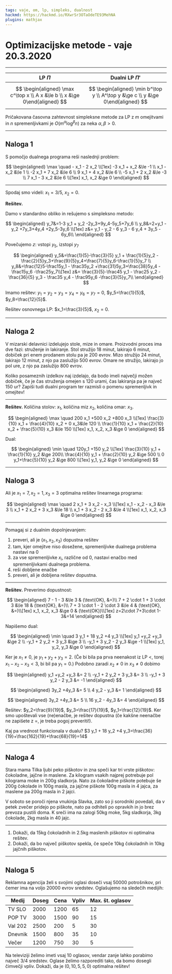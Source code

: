 ```yaml
---
tags: vaje, om, lp, simpleks, dualnost
hackmd: https://hackmd.io/RXwrSr3OTaOdeTE93MehNA
plugins: mathjax
---
```

# Optimizacijske metode - vaje 20.3.2020

----

| LP $\Pi$ | Dualni LP $\Pi'$ |
| -------- | ---------------- |
| $$ \begin{aligned} \max c^\top x \\ A x &\le b \\ x &\ge 0\end{aligned} $$ | $$ \begin{aligned} \min b^\top y \\ A^\top y &\ge c \\ y &\ge 0\end{aligned} $$ |

Pričakovana časovna zahtevnost simpleksne metode za LP z $m$ omejitvami in $n$ spremenljivkami je $O(m^\alpha \log^\beta n)$ za neka $\alpha, \beta > 0$.

---

## Naloga 1

S pomočjo dualnega programa reši naslednji problem:

$$
\begin{aligned}
\max \quad - x_1 - 2 x_2 \\[1ex]
-3 x_1 + x_2 &\le -1 \\
x_1 - x_2 &\le 1 \\
-2 x_1 + 7 x_2 &\le 6 \\
9 x_1 + 4 x_2 &\le 6 \\
-5 x_1 + 2 x_2 &\le -3 \\
7 x_1 - 3 x_2 &\le 6 \\[1ex]
x_1, x_2 &\ge 0
\end{aligned}
$$

----

Spodaj smo videli: $x_1=3/5$, $x_2=0$.

**Rešitev.**

Damo v standardno obliko in rešujemo s simpleksno metodo:

$$
\begin{aligned}
y_7&=1-3 y_1 + y_2 -2y_3+9y_4-5y_5+7y_6 \\
y_8&=2+y_1 - y_2 +7y_3+4y_4 +2y_5-3y_6 \\[1ex]
z&=  y_1 - y_2 - 6 y_3 - 6 y_4 + 3y_5 - 6y_6\\
\end{aligned}
$$

Povečujemo $z$: vstopi $y_5$, izstopi $y_7$

$$
\begin{aligned}
y_5&=\frac{1}{5}-\frac{3}{5} y_1 + \frac{1}{5}y_2 -\frac{2}{5}y_3+\frac{9}{5}y_4+\frac{7}{5}y_6-\frac{1}{5}y_7 \\
y_8&=\frac{12}5-\frac15y_1 - \frac35y_2 +\frac{31}5y_3+\frac{38}5y_4 -\frac15y_6 -\frac25y_7\\[1ex]
z&= \frac{3}{5}-\frac45 y_1 - \frac25 y_2 -\frac{36}{5} y_3  - \frac35 y_4 - \frac95y_6 -\frac{3}{5}y_7\\
\end{aligned}
$$

Imamo rešitev: $y_1=y_2=y_3=y_4=y_6=y_7=0$, $y_5=\frac{1}{5}$, $y_8=\frac{12}{5}$.

Rešitev osnovnega LP: $x_1=\frac{3}{5}$, $x_2=0$.

---

## Naloga 2

V mizarski delavnici izdelujejo stole, mize in omare. Proizvodni proces ima dve fazi: struženje in lakiranje. Stol stružijo $18$ minut, lakirajo $6$ minut, dobiček pri enem prodanem stolu pa je $200$ evrov. Mizo stružijo $24$ minut, lakirajo $12$ minut, z njo pa zaslužijo $500$ evrov. Omare ne stružijo, lakirajo jo pol ure, z njo pa zaslužijo $800$ evrov.

Koliko posameznih izdelkov naj izdelajo, da bodo imeli največji možen dobiček, če je čas struženja omejen s $120$ urami, čas lakiranja pa je največ $150$ ur? Zapiši tudi dualni program ter razmisli o pomenu spremenljivk in omejitev!

----

**Rešitev.**
Količina stolov: $x_1$, količina miz $x_2$, količina omar: $x_3$.

$$
\begin{aligned}
\max \quad  200 x_1 +500 x_2 +800 x_3  \\[1ex]
\frac{3}{10} x_1 + \frac{4}{10} x_2 + 0 x_3&\le 120 \\
\frac{1}{10} x_1 + \frac{2}{10} x_2 +  \frac{5}{10} x_3 &\le 150 \\[1ex]
x_1, x_2, x_3 &\ge 0
\end{aligned}
$$

Dual:

$$
\begin{aligned}
\min \quad 120y_1 +150 y_2 \\[1ex]
\frac{3}{10} y_1 + \frac{1}{10} y_2 &\ge 200\\
\frac{4}{10} y_1 + \frac{2}{10} y_2 &\ge  500 \\
0 y_1+\frac{5}{10} y_2 &\ge  800 \\[1ex]
y_1, y_2 &\ge 0
\end{aligned}
$$

---

## Naloga 3

Ali je $x_1 = 7, x_2 = 1, x_3 = 3$ optimalna rešitev linearnega programa:

$$
\begin{aligned}
\max \quad 2 x_1 + 3 x_2 - x_3 \\[1ex]
x_1 - x_2 - x_3 &\le 3 \\
x_1 + 2 x_2 + 3 x_3 &\le 18 \\
x_1 + 3 x_2 - 2 x_3 &\le 4 \\[1ex]
x_1, x_2, x_3 &\ge 0
\end{aligned}
$$

----

Pomagaj si z dualnim dopolnjevanjem:

1. preveri, ali je $(x_1, x_2, x_3)$ dopustna rešitev
2. tam, kjer omejitve niso dosežene, spremenljivke dualnega problema nastavi na $0$
3. za vse spremenljivke $x_i$, različne od $0$, nastavi enačbo med spremenljivkami dualnega problema.
4. reši dobljene enačbe
5. preveri, ali je dobljena rešitev dopustna.

----

**Rešitev.**
Preverimo dopustnost:

$$
\begin{aligned}
7 - 1 - 3 &\le 3 & (\text{OK}, &=)\\
7 + 2 \cdot 1 + 3 \cdot 3 &\le 18 & (\text{OK}, &=)\\
7 + 3 \cdot 1 - 2 \cdot 3 &\le 4 & (\text{OK}, &=)\\[1ex]
x_1, x_2, x_3 &\ge 0 & (\text{OK})\\[1ex]
z=2\cdot 7+3\cdot 1-3&=14
\end{aligned}
$$

Napišemo dual:

$$
\begin{aligned}
\min \quad 3 y_1 + 18 y_2 +4 y_3 \\[1ex]
y_1 +y_2 +y_3 &\ge 2 \\
-y_1 + 2 y_2 + 3 y_3 &\ge 3 \\
-y_1 + 3 y_2 - 2 y_3 &\ge -1 \\[1ex]
y_1, y_2, y_3 &\ge 0
\end{aligned}
$$

Ker je $x_1\not=0$, je $y_1 +y_2 +y_3 = 2$. (Če bi bila pa prva neenakost iz LP $<$, torej $x_1 - x_2 - x_3 < 3$, bi bil pa $y_1=0$.) Podobno zaradi $x_2\not=0$ in $x_3\not=0$ dobimo

$$
\begin{aligned}
y_1 +y_2 +y_3 &= 2 \\
-y_1 + 2 y_2 + 3 y_3 &= 3 \\
-y_1 + 3 y_2 - 2 y_3 &= -1
\end{aligned}
$$

$$
\begin{aligned}
3y_2 +4y_3 &= 5 \\
4 y_2 - y_3 &= 1 
\end{aligned}
$$

$$
\begin{aligned}
3y_2 +4y_3 &= 5 \\
16 y_2 - 4y_3 &= 4 
\end{aligned}
$$

Rešitev: $y_2=\frac{9}{19}$, $y_3=\frac{17}{19}$, $y_1=\frac{12}{19}$.
Ker smo upoštevali vse (ne)enačbe, je rešitev dopustna (če kakšne neenačbe ne zapišete z $=$, je treba pogoj preveriti!).

Kaj pa vrednost funkcionala v dualu? $3 y_1 + 18 y_2 +4 y_3=\frac{36}{19}+\frac{162}{19}+\frac{68}{19}=14$


---

## Naloga 4

Stara mama Tilka ljubi peko piškotov in zna speči kar tri vrste piškotov: čokoladne, jajčne in maslene. Za kilogram vsakih najprej potrebuje pol kilograma moke in $200$g sladkorja. Nato za čokoladne piškote potebuje še $200$g čokolade in $100$g masla, za jajčne piškote $100$g masla in $4$ jajca, za maslene pa $200$g masla in $2$ jajci.

V soboto se poroči njena vnukinja Slavka, zato so ji sorodniki povedali, da v petek zvečer pridejo po piškote, nato pa odhiteli po opravkih in jo brez prevoza pustili doma. K sreči ima na zalogi $50$kg moke, $5$kg sladkorja, $3$kg čokolade, $2$kg masla in $40$ jajc.

----

1. Dokaži, da $15$kg čokoladnih in $2.5$kg maslenih piškotov ni optimalna rešitev.
2. Dokaži, da bo največ piškotov spekla, če speče $10$kg čokoladnih in $10$kg jajčnih piškotov.

---

## Naloga 5

Reklamna agencija želi s svojimi oglasi doseči vsaj $50000$ potrošnikov, pri čemer ima na voljo $20000$ evrov sredstev. Oglašujemo na sledečih medijih:

| Medij   | Doseg  | Cena   | Vpliv | Max. št. oglasov |
| ------- | ------ | ------ | ----- | ---------------- |
| TV SLO  | $2000$ | $1200$ | $65$  | $12$             |
| POP TV  | $3000$ | $1500$ | $90$  | $15$             |
| Val 202 | $2500$ | $200$  | $5$   | $30$             |
| Dnevnik | $1500$ | $800$  | $35$  | $10$             |
| Večer   | $1200$ | $750$  | $30$  | $5$              |

Na televiziji želimo imeti vsaj $10$ oglasov, vendar zanje lahko porabimo največ $3/4$ sredstev. Oglase želimo razporediti tako, da bomo dosegli čimvečji vpliv. Dokaži, da je $(0, 10, 5, 5, 0)$ optimalna rešitev!
